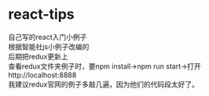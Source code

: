 # react-tips

自己写的react入门小例子
<br />
根据智能社js小例子改编的
<br />
后期把redux更新上
<br />
查看redux文件夹例子时，要npm install->npm run start->打开 http://localhost:8888
<br />
我建议redux官网的例子多敲几遍，因为他们的代码段太好了。

